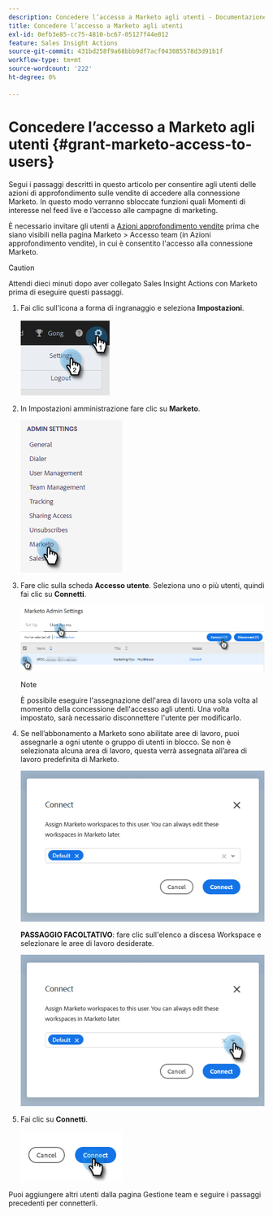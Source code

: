```yaml
---
description: Concedere l’accesso a Marketo agli utenti - Documentazione di Marketo - Documentazione del prodotto
title: Concedere l’accesso a Marketo agli utenti
exl-id: 0efb3e85-cc75-4810-bc67-05127f44e012
feature: Sales Insight Actions
source-git-commit: 431bd258f9a68bbb9df7acf043085578d3d91b1f
workflow-type: tm+mt
source-wordcount: '222'
ht-degree: 0%

---
```


# Concedere l’accesso a Marketo agli utenti {#grant-marketo-access-to-users}

Segui i passaggi descritti in questo articolo per consentire agli utenti delle azioni di approfondimento sulle vendite di accedere alla connessione Marketo. In questo modo verranno sbloccate funzioni quali Momenti di interesse nel feed live e l’accesso alle campagne di marketing.

È necessario invitare gli utenti a [Azioni approfondimento vendite](/help/marketo/product-docs/marketo-sales-insight/actions/admin/invite-users-and-admins.md#invite-users) prima che siano visibili nella pagina Marketo > Accesso team (in Azioni approfondimento vendite), in cui è consentito l&#39;accesso alla connessione Marketo.

>[!CAUTION]
>
>Attendi dieci minuti dopo aver collegato Sales Insight Actions con Marketo prima di eseguire questi passaggi.

1. Fai clic sull&#39;icona a forma di ingranaggio e seleziona **Impostazioni**.

   ![](assets/grant-marketo-access-to-users-1.png)

1. In Impostazioni amministrazione fare clic su **Marketo**.

   ![](assets/grant-marketo-access-to-users-2.png)

1. Fare clic sulla scheda **Accesso utente**. Seleziona uno o più utenti, quindi fai clic su **Connetti**.

   ![](assets/grant-marketo-access-to-users-3.png)

   >[!NOTE]
   >
   >È possibile eseguire l&#39;assegnazione dell&#39;area di lavoro una sola volta al momento della concessione dell&#39;accesso agli utenti. Una volta impostato, sarà necessario disconnettere l&#39;utente per modificarlo.

1. Se nell’abbonamento a Marketo sono abilitate aree di lavoro, puoi assegnarle a ogni utente o gruppo di utenti in blocco. Se non è selezionata alcuna area di lavoro, questa verrà assegnata all’area di lavoro predefinita di Marketo.

   ![](assets/grant-marketo-access-to-users-4.png)

   **PASSAGGIO FACOLTATIVO**: fare clic sull&#39;elenco a discesa Workspace e selezionare le aree di lavoro desiderate.

   ![](assets/grant-marketo-access-to-users-5.png)

1. Fai clic su **Connetti**.

   ![](assets/grant-marketo-access-to-users-6.png)

Puoi aggiungere altri utenti dalla pagina Gestione team e seguire i passaggi precedenti per connetterli.
